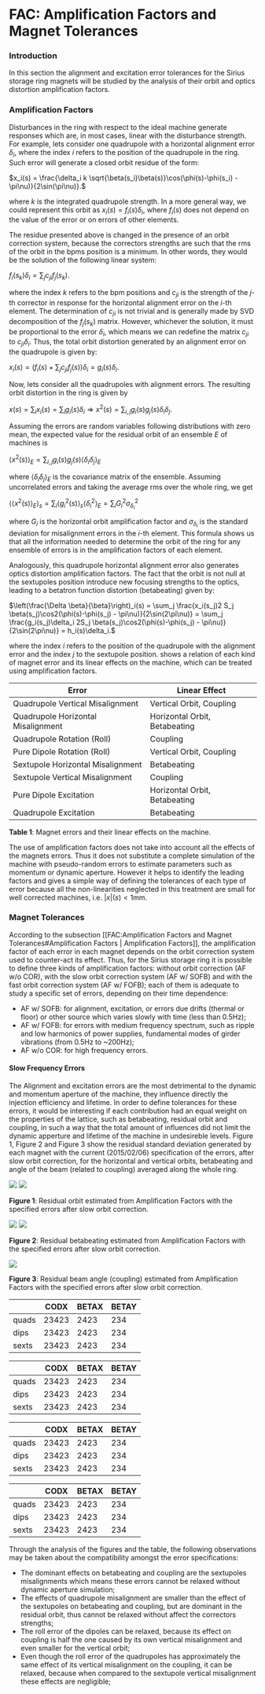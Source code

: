 # FAC: Amplification Factors and Magnet Tolerances

### Introduction

In this section the alignment and excitation error tolerances for the Sirius storage ring magnets will be studied by the analysis of their orbit and optics distortion amplification factors.

### Amplification Factors

Disturbances in the ring with respect to the ideal machine generate responses which are, in most cases, linear with the disturbance strength. For example, lets consider one quadrupole with a horizontal alignment error $\delta _i$, where the index $i$ refers to the position of the quadrupole in the ring. Such error will generate a closed orbit residue of the form:

$x_i(s) = \frac{\delta_i k \sqrt{\beta(s_i)\beta(s)}\cos(\phi(s)-\phi(s_i) - \pi\nu)}{2\sin(\pi\nu)}.$

where $k$ is the integrated quadrupole strength. In a more general way, we could represent this orbit as $x_i(s) = f_i(s)\delta_i$, where $f_i(s)$ does not depend on the value of the error or on errors of other elements.

The residue presented above is changed in the presence of an orbit correction system, because the correctors strengths are such that the rms of the orbit in the bpms position is a minimum. In other words, they would be the solution of the following linear system:

$f_i(s_k)\delta_i = \sum_j c_{ji}f_j(s_k).$

where the index $k$ refers to the bpm positions and $c_{ji}$ is the strength of the $j$-th corrector in response for the horizontal alignment error on the $i$-th element. The determination of $c_{ji}$ is not trivial and is generally made by SVD decomposition of the $f_j(s_k)$ matrix. However, whichever the solution, it must be proportional to the error $\delta_i$, which means we can redefine the matrix $c_{ji}$ to $c_{ji}\delta_i$. Thus, the total orbit distortion generated by an alignment error on the quadrupole is given by:

$x_i(s) = \left(f_i(s) + \sum_j c_{ji}f_j(s)\right)\delta_i = g_i(s)\delta_i.$

Now, lets consider all the quadrupoles with alignment errors. The resulting orbit distortion in the ring is given by 

$x(s) = \sum_i x_i(s) = \sum_i g_i(s)\delta_i \Rightarrow x^2(s) = \sum_{i,j} g_i(s)g_j(s)\delta_i\delta_j.$

Assuming the errors are random variables following distributions with zero mean, the expected value for the residual orbit of an ensemble $E$ of machines is

$\langle x^2(s)\rangle_E = \sum_{i,j} g_i(s)g_j(s)\langle\delta_i\delta_j\rangle_E$

where $\langle\delta_i\delta_j\rangle_E$ is the covariance matrix of the ensemble. Assuming uncorrelated errors and taking the average rms over the whole ring, we get

$\langle\langle x^2(s)\rangle_E\rangle_s = \sum_i \langle g_i^2(s)\rangle_s\langle\delta_i^2\rangle_E  = \sum_i G_i^2\sigma_{\delta_i}^2$

where $G_i$ is the horizontal orbit amplification factor and $\sigma_{\delta_i}$ is the standard deviation for misalignment errors in the $i$-th element. This formula shows us that all the information needed to determine the orbit of the ring for any ensemble of errors is in the amplification factors of each element.

Analogously, this quadrupole horizontal alignment error also generates optics distortion amplification factors. The fact that the orbit is not null at the sextupoles position introduce new focusing strengths to the optics, leading to a betatron function distortion (betabeating) given by:

$\left(\frac{\Delta \beta}{\beta}\right)_i(s) = \sum_j \frac{x_i(s_j)2 S_j \beta(s_j)\cos2(\phi(s)-\phi(s_j) - \pi\nu)}{2\sin(2\pi\nu)} = \sum_j \frac{g_i(s_j)\delta_i 2S_j \beta(s_j)\cos2(\phi(s)-\phi(s_j) - \pi\nu)}{2\sin(2\pi\nu)} = h_i(s)\delta_i.$

where the index $i$ refers to the position of the quadrupole with the alignment error and the index $j$ to the sextupole position. <xr id="tab:errors_linear_effects" /> shows a relation of each kind of magnet error and its linear effects on the machine, which can be treated using amplification factors. 

|Error| Linear Effect |
| --- | --- |
|Quadrupole Vertical Misalignment| Vertical Orbit, Coupling |
|Quadrupole Horizontal Misalignment| Horizontal Orbit, Betabeating |
|Quadrupole Rotation (Roll)| Coupling |
|Pure Dipole Rotation (Roll)| Vertical Orbit, Coupling |
|Sextupole Horizontal Misalignment| Betabeating |
|Sextupole Vertical Misalignment| Coupling |
|Pure Dipole Excitation| Horizontal Orbit, Betabeating |
|Quadrupole Excitation| Betabeating  |

**Table 1**: Magnet errors and their linear effects on the machine. 

The use of amplification factors does not take into account all the effects of the magnets errors. Thus it does not substitute a complete simulation of the machine with pseudo-random errors to estimate parameters such as momentum or dynamic aperture. However it helps to identify the leading factors and gives a simple way of defining the tolerances of each type of error because all the non-linearities neglected in this treatment are small for well corrected machines, i.e. $|x|(s)<1\text{mm}$.

### Magnet Tolerances

According to the subsection [[FAC:Amplification Factors and Magnet Tolerances#Amplification Factors | Amplification Factors]], the amplification factor of each error in each magnet depends on the orbit correction system used to counter-act its effect. Thus, for the Sirius storage ring it is possible to define three kinds of amplification factors: without orbit correction (AF w/o COR), with the slow orbit correction system (AF w/ SOFB) and with the fast orbit correction system (AF w/ FOFB); each of them is adequate to study a specific set of errors, depending on their time dependence:

* AF w/ SOFB: for alignment, excitation, or errors due drifts (thermal or floor) or other source which varies slowly with time (less than 0.5Hz);
* AF w/ FOFB: for errors with medium frequency spectrum, such as ripple and low harmonics of power supplies, fundamental modes of girder vibrations (from 0.5Hz to ~200Hz);
* AF w/o COR: for high frequency errors.

#### Slow Frequency Errors

The Alignment and excitation errors are the most detrimental to the dynamic and momentum aperture of the machine, they influence directly the injection efficiency and lifetime. In order to define tolerances for these errors, it would be interesting if each contribution had an equal weight on the properties of the lattice, such as betabeating, residual orbit and coupling, in such a way that the total amount of influences did not limit the dynamic apperture and lifetime of the machine in undesireble levels. Figure 1, Figure 2 and Figure 3 show the residual standard deviation generated by each magnet with the current (2015/02/06) specification of the errors, after slow orbit correction, for the horizontal and vertical orbits, betabeating and angle of the beam (related to coupling) averaged along the whole ring. 


![](/img/groups/fac/Sirius_SR_Amp._Factors_CODx.Mags.SOFB.svg) ![](/img/groups/fac/Sirius_SR_Amp._Factors_CODy.Mags.SOFB.svg)

**Figure 1**: Residual orbit estimated from Amplification Factors with the specified errors after slow orbit correction.

![](/img/groups/fac/Sirius_SR_Amp._Factors_BETx.Mags.SOFB.svg) ![](/img/groups/fac/Sirius_SR_Amp._Factors_BETy.Mags.SOFB.svg)

**Figure 2**: Residual betabeating estimated from Amplification Factors with the specified errors after slow orbit correction.

![](/img/groups/fac/Sirius_SR_Amp._Factors_ANGL.Mags.SOFB.svg)

**Figure 3**: Residual beam angle (coupling) estimated from Amplification Factors with the specified errors after slow orbit correction.

|| CODX| BETAX| BETAY |
| --- | --- | --- | --- |
|quads| 23423| 2423| 234 |
|dips| 23423| 2423| 234 |
|sexts| 23423| 2423| 234  |


||CODX| BETAX| BETAY |
| --- | --- | --- | --- |
|quads| 23423| 2423| 234 |
|dips| 23423| 2423| 234 |
|sexts| 23423| 2423| 234 |


|| CODX| BETAX| BETAY |
| --- | --- | --- | --- |
|quads| 23423| 2423| 234 |
|dips| 23423| 2423| 234 |
|sexts| 23423| 2423| 234  |


|| CODX| BETAX| BETAY |
| --- | --- | --- | --- |
|quads| 23423| 2423| 234 |
|dips| 23423| 2423| 234 |
|sexts| 23423| 2423| 234  


Through the analysis of the figures and the table, the following observations may be taken about the compatibility amongst the error specifications:

* The dominant effects on betabeating and coupling are the sextupoles misalignments which means these errors cannot be relaxed without dynamic aperture simulation;
* The effects of quadrupole misalignment are smaller than the effect of the sextupoles on betabeating and coupling, but are dominant in the residual orbit, thus cannot be relaxed without affect the correctors strengths;
* The roll error of the dipoles can be relaxed, because its effect on coupling is half the one caused by its own vertical misalignment and even smaller for the vertical orbit;
* Even though the roll error of the quadrupoles has approximately the same effect of its vertical misalignment on the coupling, it can be relaxed, because when compared to the sextupole vertical misalignment these effects are negligible;
